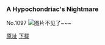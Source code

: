 ### A Hypochondriac's Nightmare
No.1097
![图片不见了~~~](https://imgs.xkcd.com/comics/a_hypochondriacs_nightmare.png)

[原址](https://xkcd.com//1097) [下载](https://imgs.xkcd.com/comics/a_hypochondriacs_nightmare.png)

